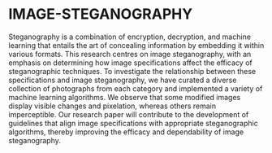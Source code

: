 # IMAGE-STEGANOGRAPHY

Steganography is a combination of encryption, decryption, and machine learning that entails the art of concealing information by embedding it within various formats. This research centres on image steganography, with an emphasis on determining how image specifications affect the efficacy of steganographic techniques. To investigate the relationship between these specifications and image steganography, we have curated a diverse collection of photographs from each category and implemented a variety of machine learning algorithms. We observe that some modified images display visible changes and pixelation, whereas others remain imperceptible. Our research paper will contribute to the development of guidelines that align image specifications with appropriate steganographic algorithms, thereby improving the efficacy and dependability of image steganography.
